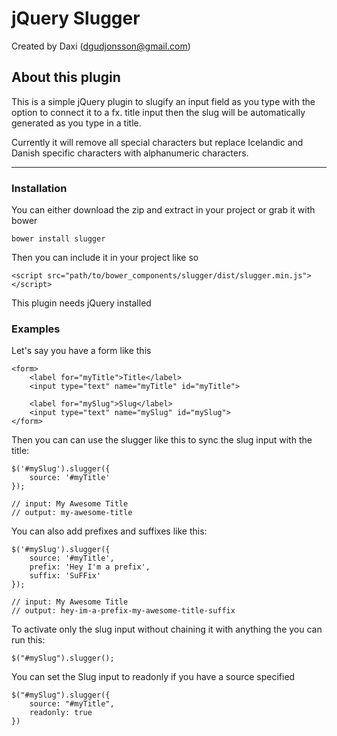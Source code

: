 # jQuery Slugger
Created by Daxi (<dgudjonsson@gmail.com>)

## About this plugin
This is a simple jQuery plugin to slugify an input field as you type with the option to connect it to a fx. title input then the slug will be automatically generated as you type in a title.

Currently it will remove all special characters but replace Icelandic and Danish specific characters with alphanumeric characters.

<hr>

### Installation
You can either download the zip and extract in your project or grab it with bower

	bower install slugger

Then you can include it in your project like so

	<script src="path/to/bower_components/slugger/dist/slugger.min.js"></script>

This plugin needs jQuery installed

### Examples

Let's say you have a form like this

	<form>
		<label for="myTitle">Title</label>
	    <input type="text" name="myTitle" id="myTitle">

	    <label for="mySlug">Slug</label>
	    <input type="text" name="mySlug" id="mySlug">
	</form>

Then you can can use the slugger like this to sync the slug input with the title:

	$('#mySlug').slugger({
		source: '#myTitle'
	});

	// input: My Awesome Title
	// output: my-awesome-title

You can also add prefixes and suffixes like this:

	$('#mySlug').slugger({
		source: '#myTitle',
		prefix: 'Hey I'm a prefix',
		suffix: 'SuFFix'
	});

	// input: My Awesome Title
	// output: hey-im-a-prefix-my-awesome-title-suffix

To activate only the slug input without chaining it with anything the you can run this:

	$("#mySlug").slugger();

You can set the Slug input to readonly if you have a source specified

	$("#mySlug").slugger({
		source: "#myTitle",
		readonly: true
	})
